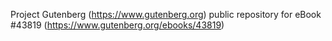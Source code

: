 Project Gutenberg (https://www.gutenberg.org) public repository for eBook #43819 (https://www.gutenberg.org/ebooks/43819)
